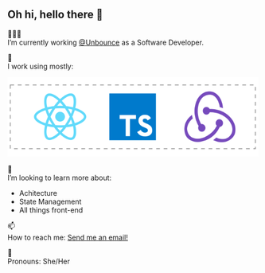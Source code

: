 ## Oh hi, hello there 👋

<p>👩🏻‍💻 </br> I’m currently working <a href="https://github.com/unbounce">@Unbounce</a> as a Software Developer. </p>

<p>💽 </br> I work using mostly: </p>

<a href="#"><img src="https://github.com/brunagarcia/brunagarcia/blob/master/icons.svg" width="560px"/></a>

<p>🤔 </br> I’m looking to learn more about:</p>

- Achitecture
- State Management
- All things front-end

<p>📫 </br> How to reach me: <a href="mailto:garciabrunap@gmail.com">Send me an email!</a></p>

<p>🌈 </br> Pronouns: She/Her </p>

